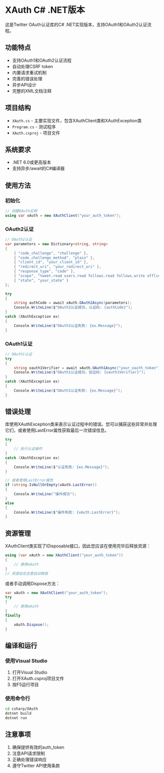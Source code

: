 # XAuth C# .NET版本

这是Twitter OAuth认证库的C# .NET实现版本，支持OAuth1和OAuth2认证流程。

## 功能特点

- 支持OAuth1和OAuth2认证流程
- 自动处理CSRF token
- 内置请求重试机制
- 完善的错误处理
- 异步API设计
- 完整的XML文档注释

## 项目结构

- `XAuth.cs` - 主要实现文件，包含XAuthClient类和XAuthException类
- `Program.cs` - 测试程序
- `XAuth.csproj` - 项目文件

## 系统要求

- .NET 6.0或更高版本
- 支持异步/await的C#编译器

## 使用方法

### 初始化

```csharp
// 创建XAuth实例
using var xAuth = new XAuthClient("your_auth_token");
```

### OAuth2认证

```csharp
// OAuth2认证
var parameters = new Dictionary<string, string>
{
    { "code_challenge", "challenge" },
    { "code_challenge_method", "plain" },
    { "client_id", "your_client_id" },
    { "redirect_uri", "your_redirect_uri" },
    { "response_type", "code" },
    { "scope", "tweet.read users.read follows.read follows.write offline.access" },
    { "state", "your_state" }
};

try
{
    string authCode = await xAuth.OAuth2Async(parameters);
    Console.WriteLine($"OAuth2认证成功，认证码: {authCode}");
}
catch (XAuthException ex)
{
    Console.WriteLine($"OAuth2认证失败: {ex.Message}");
}
```

### OAuth1认证

```csharp
// OAuth1认证
try
{
    string oauth1Verifier = await xAuth.OAuth1Async("your_oauth_token");
    Console.WriteLine($"OAuth1认证成功，验证码: {oauth1Verifier}");
}
catch (XAuthException ex)
{
    Console.WriteLine($"OAuth1认证失败: {ex.Message}");
}
```

## 错误处理

库使用XAuthException类来表示认证过程中的错误。您可以捕获这些异常并处理它们，或者使用LastError属性获取最后一次错误信息。

```csharp
try
{
    // 执行认证操作
}
catch (XAuthException ex)
{
    Console.WriteLine($"认证失败: {ex.Message}");
}

// 或者使用LastError属性
if (string.IsNullOrEmpty(xAuth.LastError))
{
    Console.WriteLine("操作成功");
}
else
{
    Console.WriteLine($"操作失败: {xAuth.LastError}");
}
```

## 资源管理

XAuthClient类实现了IDisposable接口，因此您应该在使用完毕后释放资源：

```csharp
using (var xAuth = new XAuthClient("your_auth_token"))
{
    // 使用xAuth
}
// 资源会在这里自动释放
```

或者手动调用Dispose方法：

```csharp
var xAuth = new XAuthClient("your_auth_token");
try
{
    // 使用xAuth
}
finally
{
    xAuth.Dispose();
}
```

## 编译和运行

### 使用Visual Studio

1. 打开Visual Studio
2. 打开XAuth.csproj项目文件
3. 按F5运行项目

### 使用命令行

```bash
cd csharp/XAuth
dotnet build
dotnet run
```

## 注意事项

1. 确保提供有效的auth_token
2. 注意API请求限制
3. 正确处理错误响应
4. 遵守Twitter API使用条款 